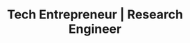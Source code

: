 ---
layout: team
name: Venugopal Pai
title: Tech Entrepreneur | Research Engineer
img: pai.jpg
fb: https://www.facebook.com/venupai
linkedin: https://www.linkedin.com/in/venupai/
github: https://github.com/venupai
insta: #
---